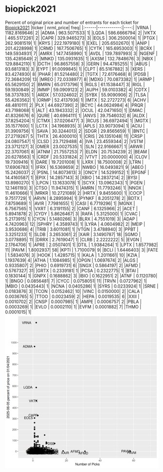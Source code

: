 # biopick2021
Percent of original price and number of entrants for each ticket for [Biopick2021](https://twitter.com/hashtag/Biopick2021)
|ticker |   nrml_price| freq|
|:------|------------:|----:|
|VRNA   | 1182.8169646|    2|
|ADMA   |  963.5071533|    1|
|LQDA   |  586.6666794|    2|
|VKTX   |  465.5172261|    2|
|CAPR   |  329.9465273|    3|
|EOLS   |  306.2500014|    1|
|PTGX   |  262.9081519|    1|
|KRYS   |  222.1979180|    1|
|EXEL   |  205.6502670|    1|
|ANIP   |  201.4228998|    1|
|CRMD   |  167.7506765|    1|
|CYTK   |  165.6953003|    1|
|BCRX   |  149.5934931|    7|
|AMRX   |  147.7458990|    1|
|AVDL   |  139.7897993|    3|
|NGENF  |  135.4285649|    2|
|MNKD   |  135.0931635|    1|
|AXSM   |  132.7848676|    3|
|NBIX   |  129.8842110|    1|
|DCTH   |   96.8657558|    3|
|GERN   |   94.4785255|    1|
|ABUS   |   93.6813183|    3|
|EYPT   |   91.0099845|    1|
|CLPT   |   85.5167882|    3|
|XERS   |   83.4274930|    8|
|PHAR   |   81.5214480|    2|
|TGTX   |   72.6176468|    8|
|PDSB   |   72.3684209|   13|
|MREO   |   72.0338977|    8|
|MDXG   |   70.0873382|    1|
|ARMP   |   65.5629150|    2|
|BMRN   |   65.0173796|    1|
|RGLS   |   61.1538447|    3|
|RIGL   |   59.1930849|    2|
|IMMP   |   59.0909123|    2|
|AUPH   |   59.0103382|    4|
|CDTX   |   58.3737835|    1|
|ARDX   |   57.0324602|    2|
|SYBX   |   55.9090906|    2|
|TLSA   |   55.4263562|    1|
|ORMP   |   52.4137936|    1|
|IMTX   |   52.2727273|    6|
|ACHV   |   48.4810111|    2|
|PLX    |   44.6927390|    2|
|BCYC   |   44.0624984|    4|
|PRQR   |   43.7198068|    1|
|ALT    |   43.1943332|    2|
|OCUL   |   42.0471650|    1|
|DMAC   |   41.8326676|    6|
|QURE   |   40.6964111|    1|
|ANVS   |   39.7546032|    8|
|ALDX   |   37.8254204|    1|
|CTMX   |   37.0206477|    3|
|RCUS   |   36.6972494|    1|
|MGTX   |   35.1577600|    1|
|LCTX   |   34.1968935|    3|
|APLS   |   33.9073094|    1|
|ACIU   |   31.3909756|    1|
|SAVA   |   30.3244013|    2|
|SDGR   |   29.8565659|    1|
|BNTC   |   27.2719267|    5|
|THTX   |   26.4000010|    1|
|CRIS   |   26.1351048|   11|
|CRSP   |   24.0807547|    1|
|CLSD   |   23.7129488|    4|
|IVA    |   23.4559344|    2|
|VSTM   |   23.3712127|    3|
|OMER   |   23.0027535|    1|
|SLN    |   22.9166667|    1|
|ARWR   |   22.3707061|    8|
|ATNM   |   21.7557253|    7|
|ELDN   |   20.7534239|    2|
|BEAM   |   20.6278563|    1|
|CRDF   |   20.5331824|    2|
|VTVT   |   20.0000000|    4|
|CLOV   |   19.7309416|    1|
|DARE   |   19.7201008|    1|
|LXRX   |   18.7500008|    2|
|LTRN   |   17.6906783|    1|
|IFRX   |   16.5369659|    2|
|NWBO   |   16.0493821|    9|
|ABEO   |   15.2426037|    2|
|PSNL   |   14.8073613|    3|
|ONCY   |   14.5299152|    1|
|EPGNF  |   14.4160587|    1|
|EPIX   |   14.2857143|    3|
|XBIO   |   14.2837214|    2|
|BYSI   |   13.8980270|    1|
|LPCN   |   13.1633078|    1|
|SCYX   |   13.0962343|    1|
|PGEN   |   12.1461193|    3|
|CTSO   |   11.9474315|    1|
|AMRN   |   11.7793246|    1|
|NNOX   |   11.4610666|    1|
|MRKR   |   10.2721089|    2|
|HRTX   |    9.8455600|    1|
|COCP   |    9.7517729|    1|
|ARVN   |    8.2895994|    1|
|PYNKF  |    8.2051278|    2|
|BDTX   |    7.8759689|    1|
|AVIR   |    7.7981655|    1|
|CASI   |    6.7719296|    1|
|MGNX   |    6.7567565|    1|
|VXRT   |    6.3191155|    2|
|CANF   |    6.1325966|    2|
|ACET   |    5.8941878|    2|
|CYDY   |    5.8626467|    3|
|RAFA   |    5.3125000|    1|
|CVAC   |    5.2173915|    1|
|CYCN   |    5.1480266|    3|
|BLRX   |    4.7551019|    3|
|ADAP   |    4.7420963|   12|
|SPHRY  |    4.3589743|    1|
|LYRA   |    4.0604982|    2|
|MEIP   |    3.9530686|    4|
|TRIB   |    3.6011081|    1|
|VTGN   |    3.4788940|    3|
|PPBT   |    3.3251233|    1|
|SLDB   |    3.2653061|    2|
|XAIR   |    3.1490787|   18|
|SGMO   |    3.0778895|   11|
|DRRX   |    2.7619047|    1|
|CLRB   |    2.2222222|    5|
|EVGN   |    2.1764706|    1|
|APRE   |    2.0507401|    1|
|DTIL   |    1.9384264|    1|
|LPTX   |    1.8577982|   11|
|PAVM   |    1.8002937|   58|
|KPTI   |    1.7100079|    9|
|BCLI   |    1.6446403|    3|
|FATE   |    1.5834076|    3|
|HOOK   |    1.4285715|    1|
|KALA   |    1.2011661|   10|
|KZIA   |    1.1937639|    4|
|ATHA   |    1.1084985|    1|
|OPGN   |    1.0697674|    2|
|ALGS   |    0.9335807|    2|
|PHIO   |    0.6919731|    6|
|SNGX   |    0.5864197|    2|
|AFMD   |    0.5767327|   31|
|GRTX   |    0.2339181|    1|
|PCSA   |    0.2322775|    1|
|BTAI   |    0.1830144|    1|
|GNPX   |    0.1688862|    3|
|IBIO   |    0.1622951|    2|
|ATNF   |    0.1120780|    1|
|BNGO   |    0.0856481|    7|
|CYCC   |    0.0758051|   11|
|TRVN   |    0.0727962|    1|
|MBIO   |    0.0435443|    1|
|NCNA   |    0.0405286|    1|
|SYRS   |    0.0233924|    1|
|SRNE   |    0.0183876|    3|
|TCON   |    0.0152462|   10|
|VINC   |    0.0150000|    2|
|CALA   |    0.0036765|    5|
|TTOO   |    0.0023459|    2|
|HEPA   |    0.0019535|    6|
|XXII   |    0.0010702|    2|
|CNSP   |    0.0007985|    1|
|AMPE   |    0.0006757|    2|
|PBLA   |    0.0003269|    1|
|EVLO   |    0.0002110|    1|
|EVFM   |    0.0001882|    7|
|THMO   |    0.0001015|    1|
![retvspicks](biopicks.png?raw=true)
